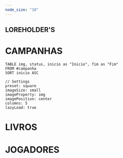 ```yaml
---
node_size: "10"
---
```


<div class="campaign-title">
  <h2>LOREHOLDER'S</h2>
</div>

<div class="campaign-title">
  <h1>CAMPANHAS</h1>
</div>


```datacards
TABLE img, status, inicio as "Inicio", fim as "Fim"
FROM #campanha
SORT inicio ASC

// Settings
preset: square
imageSize: small
imageProperty: img
imagePosition: center
columns: 5
lazyLoad: true

```



<div class="campaign-title">
  <h1>LIVROS</h1>
</div>

<div class="campaign-title">
  <h1>JOGADORES</h1>
</div>